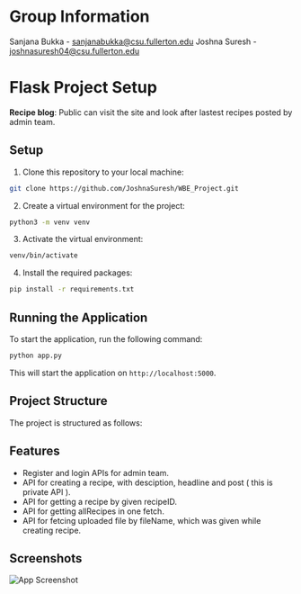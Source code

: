 # Group Information

Sanjana Bukka - sanjanabukka@csu.fullerton.edu
Joshna Suresh - joshnasuresh04@csu.fullerton.edu

# Flask Project Setup

**Recipe blog**: Public can visit the site and look after lastest recipes posted by admin team.   

## Setup

1. Clone this repository to your local machine:

```bash
git clone https://github.com/JoshnaSuresh/WBE_Project.git
```

2. Create a virtual environment for the project:

```bash
python3 -m venv venv
```

3. Activate the virtual environment:

```bash
venv/bin/activate
```

4. Install the required packages:

```bash
pip install -r requirements.txt
```

## Running the Application

To start the application, run the following command:

```bash
python app.py
```

This will start the application on `http://localhost:5000`.

## Project Structure

The project is structured as follows:



## Features

- Register and login APIs for admin team.
- API for creating a recipe, with desciption, headline and post ( this is private API ).
- API for getting a recipe by given recipeID. 
- API for getting allRecipes in one fetch.
- API for fetcing uploaded file by fileName, which was given while creating recipe. 

## Screenshots

![App Screenshot]()

